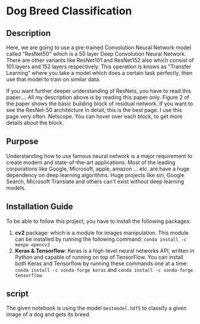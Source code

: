 # Dog Breed Classification

## Description
Here, we are going to use a pre-trained Convolution Neural Network model called "ResNet50" which is a 50 layer Deep Convolution Neural Network. There are other variants like ResNet101 and ResNet152 also which consist of 101 layers and 152 layers respectively. This operation is knows as "Transfer Learning" where you take a model which does a certain task perfectly, then use that model to train on similar data.

If you want further deeper understanding of ResNets, you have to read this paper.... All my description above is by reading this paper only. Figure 2 of the paper shows the basic building block of residual network. If you want to see the ResNet-50 architecture in detail, this is the best page. I use this page very often. Netscope. You can hover over each block, to get more details about the block.

## Purpose
Understanding how to use famous neural network is a major requirement to create modern and state-of-the-art applications. Most of the leading corporations like Google, Microsoft, apple, amazon ... etc. are have a huge dependency on deep learning algorithms. Huge projects like siri, Google Search, Microsoft Translate and others can't exist without deep learning models.

## Installation Guide
To be able to follow this project, you have to install the following packages:
1. **cv2** package: which is a module for images manipulation. This module can be installed by running the following command:
`conda install -c menpo opencv3`
2. **Keras & Tensorflow**: Keras is a high-level neural networks API, written in Python and capable of running on top of TensorFlow. You can install both Keras and Tensorflow by running these commands one at a time:
`conda install -c conda-forge keras` and `conda install -c conda-forge tensorflow `


## script
The given notebook is using the model `bestmodel.hdf5` to classify a given image of a dog and gets its breed.
